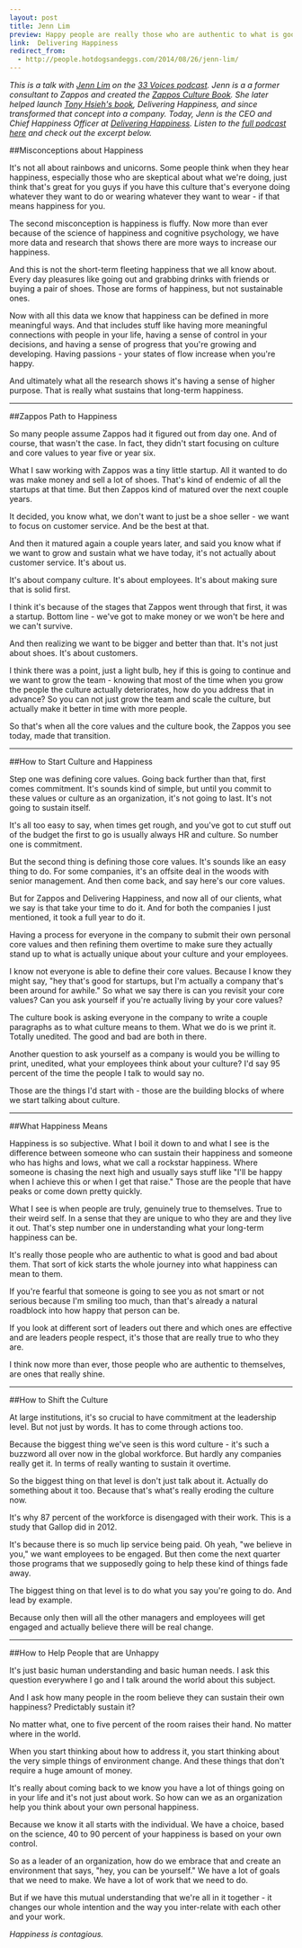 ```yaml
---
layout: post
title: Jenn Lim
preview: Happy people are really those who are authentic to what is good and bad about them.
link:  Delivering Happiness 
redirect_from:
  - http://people.hotdogsandeggs.com/2014/08/26/jenn-lim/
---
```


*This is a talk with [Jenn Lim](https://twitter.com/DHMovementCEO) on the [33 Voices podcast](https://www.33voices.com/). Jenn is a a former consultant to Zappos and created the [Zappos Culture Book](http://www.zapposinsights.com/culture-book). She later helped launch [Tony Hsieh's book](http://www.amazon.com/Delivering-Happiness-Tony-Hseih-ebook/dp/B007GATVYI/ref=sr_1_2?s=books&ie=UTF8&qid=1408994619&sr=1-2&keywords=delivering+happiness), Delivering Happiness, and since transformed that concept into a company. Today, Jenn is the CEO and Chief Happiness Officer at [Delivering Happiness](http://deliveringhappiness.com/). Listen to the [full podcast here](https://www.33voices.com/interviews/delivering-happiness) and check out the excerpt below.*


##Misconceptions about Happiness 

It's not all about rainbows and unicorns. Some people think when they hear happiness, especially those who are skeptical about what we're doing, just think that's great for you guys if you have this culture that's everyone doing whatever they want to do or wearing whatever they want to wear - if that means happiness for you. 

The second misconception is happiness is fluffy. Now more than ever because of the science of happiness and cognitive psychology, we have more data and research that shows there are more ways to increase our happiness. 

And this is not the short-term fleeting happiness that we all know about. Every day pleasures like going out and grabbing drinks with friends or buying a pair of shoes. Those are forms of happiness, but not sustainable ones. 

Now with all this data we know that happiness can be defined in more meaningful ways. And that includes stuff like having more meaningful connections with people in your life, having a sense of control in your decisions, and having a sense of progress that you're growing and developing. Having passions - your states of flow increase when you're happy. 

And ultimately what all the research shows it's having a sense of higher purpose. That is really what sustains that long-term happiness. 

* * * 

##Zappos Path to Happiness 

So many people assume Zappos had it figured out from day one. And of course, that wasn't the case. In fact, they didn't start focusing on culture and core values to year five or year six. 

What I saw working with Zappos was a tiny little startup. All it wanted to do was make money and sell a lot of shoes. That's kind of endemic of all the startups at that time. But then Zappos kind of matured over the next couple years. 

It decided, you know what, we don't want to just be a shoe seller - we want to focus on customer service. And be the best at that. 

And then it matured again a couple years later, and said you know what if we want to grow and sustain what we have today, it's not actually about customer service. It's about us. 

It's about company culture. It's about employees. It's about making sure that is solid first. 

I think it's because of the stages that Zappos went through that first, it was a startup. Bottom line - we've got to make money or we won't be here and we can't survive. 

And then realizing we want to be bigger and better than that. It's not just about shoes. It's about customers. 

I think there was a point, just a light bulb, hey if this is going to continue and we want to grow the team - knowing that most of the time when you grow the people the culture actually deteriorates, how do you address that in advance? So you can not just grow the team and scale the culture, but actually make it better in time with more people. 

So that's when all the core values and the culture book, the Zappos you see today, made that transition. 

* * * 

##How to Start Culture and Happiness 

Step one was defining core values. Going back further than that, first comes commitment. It's sounds kind of simple, but until you commit to these values or culture as an organization, it's not going to last. It's not going to sustain itself. 

It's all too easy to say, when times get rough, and you've got to cut stuff out of the budget the first to go is usually always HR and culture. So number one is commitment. 

But the second thing is defining those core values. It's sounds like an easy thing to do. For some companies, it's an offsite deal in the woods with senior management. And then come back, and say here's our core values. 

But for Zappos and Delivering Happiness, and now all of our clients, what we say is that take your time to do it. And for both the companies I just mentioned, it took a full year to do it. 

Having a process for everyone in the company to submit their own personal core values and then refining them overtime to make sure they actually stand up to what is actually unique about your culture and your employees. 

I know not everyone is able to define their core values. Because I know they might say, "hey that's good for startups, but I'm actually a company that's been around for awhile." So what we say there is can you revisit your core values? Can you ask yourself if you're actually living by your core values? 

The culture book is asking everyone in the company to write a couple paragraphs as to what culture means to them. What we do is we print it. Totally unedited. The good and bad are both in there. 

Another question to ask yourself as a company is would you be willing to print, unedited, what your employees think about your culture? I'd say 95 percent of the time the people I talk to would say no. 

Those are the things I'd start with - those are the building blocks of where we start talking about culture. 

* * * 

##What Happiness Means 

Happiness is so subjective. What I boil it down to and what I see is the difference between someone who can sustain their happiness and someone who has highs and lows, what we call a rockstar happiness. Where someone is chasing the next high and usually says stuff like "I'll be happy when I achieve this or when I get that raise." Those are the people that have peaks or come down pretty quickly. 

What I see is when people are truly, genuinely true to themselves. True to their weird self. In a sense that they are unique to who they are and they live it out. That's step number one in understanding what your long-term happiness can be. 

It's really those people who are authentic to what is good and bad about them. That sort of kick starts the whole journey into what happiness can mean to them. 

If you're fearful that someone is going to see you as not smart or not serious because I'm smiling too much, than that's already a natural roadblock into how happy that person can be. 

If you look at different sort of leaders out there and which ones are effective and are leaders people respect, it's those that are really true to who they are. 

I think now more than ever, those people who are authentic to themselves, are ones that really shine. 

* * * 

##How to Shift the Culture

At large institutions, it's so crucial to have commitment at the leadership level. But not just by words. It has to come through actions too. 

Because the biggest thing we've seen is this word culture - it's such a buzzword all over now in the global workforce. But hardly any companies really get it. In terms of really wanting to sustain it overtime. 

So the biggest thing on that level is don't just talk about it. Actually do something about it too. Because that's what's really eroding the culture now. 

It's why 87 percent of the workforce is disengaged with their work. This is a study that Gallop did in 2012. 

It's because there is so much lip service being paid. Oh yeah, "we believe in you," we want employees to be engaged. But then come the next quarter those programs that we supposedly going to help these kind of things fade away. 

The biggest thing on that level is to do what you say you're going to do. And lead by example. 

Because only then will all the other managers and employees will get engaged and actually believe there will be real change. 

* * * 

##How to Help People that are Unhappy 

It's just basic human understanding and basic human needs. I ask this question everywhere I go and I talk around the world about this subject. 

And I ask how many people in the room believe they can sustain their own happiness? Predictably sustain it? 

No matter what, one to five percent of the room raises their hand. No matter where in the world. 

When you start thinking about how to address it, you start thinking about the very simple things of environment change. And these things that don't require a huge amount of money. 

It's really about coming back to we know you have a lot of things going on in your life and it's not just about work. So how can we as an organization help you think about your own personal happiness. 

Because we know it all starts with the individual. We have a choice, based on the science, 40 to 90 percent of your happiness is based on your own control. 

So as a leader of an organization, how do we embrace that and create an environment that says, "hey, you can be yourself." We have a lot of goals that we need to make. We have a lot of work that we need to do. 

But if we have this mutual understanding that we're all in it together - it changes our whole intention and the way you inter-relate with each other and your work. 

*Happiness is contagious.* 
